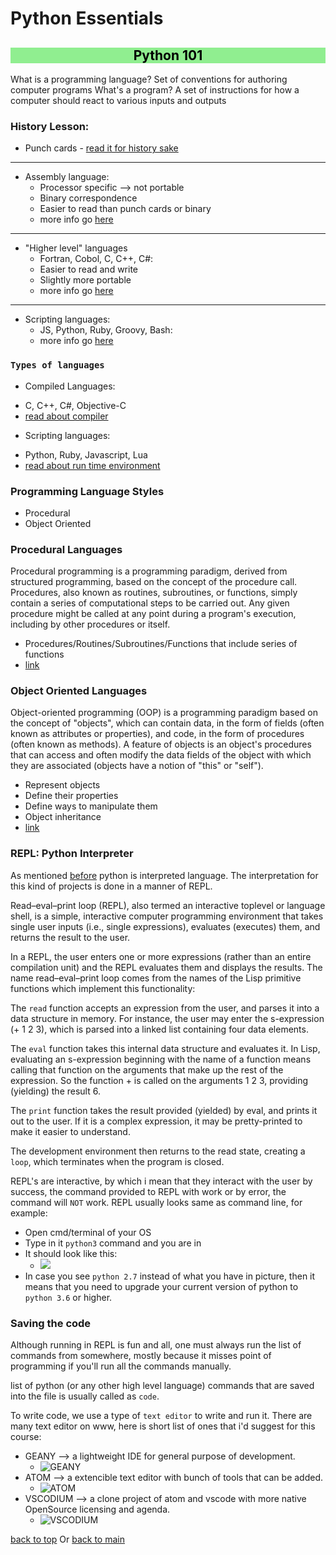 # Python Essentials

<h2 style='background-color:lightgreen'>    
    <center style='color:black'>
        Python 101
    </center>
</h2>

What is a programming language?
Set of conventions for authoring computer programs
What's a program?
A set of instructions for how a computer should react to various inputs and outputs


### History Lesson:

*   Punch cards - [read it for history sake](https://en.wikipedia.org/wiki/Punched_card)
---
*   Assembly language:
    *   Processor specific --> not portable
    *   Binary correspondence
    *   Easier to read than punch cards or binary
    *   more info go [here](https://en.wikipedia.org/wiki/Assembly_language)
---
*   "Higher level" languages
      *   Fortran, Cobol, C, C++, C#:
      *   Easier to read and write
      *   Slightly more portable
      *   more info go  [here](https://en.wikipedia.org/wiki/High-level_programming_language)
  
---
*    Scripting languages:
     *    JS, Python, Ruby, Groovy, Bash:
     *    more info go [here](https://en.wikipedia.org/wiki/Scripting_language)

### `Types of languages`

*  Compiled Languages:
  -  C, C++, C#, Objective-C
  -  [read about compiler](https://en.wikipedia.org/wiki/Compiler)
  
*  Scripting languages:
  - Python, Ruby, Javascript, Lua
  - [read about run time environment](https://en.wikipedia.org/wiki/Runtime_system)


### Programming Language Styles

*   Procedural
*   Object Oriented


### Procedural Languages

Procedural programming is a programming paradigm, derived from structured programming, based on the concept of the procedure call. Procedures, also known as routines, subroutines, or functions, simply contain a series of computational steps to be carried out. Any given procedure might be called at any point during a program's execution, including by other procedures or itself.

*   Procedures/Routines/Subroutines/Functions that include series of functions
*   [link](https://en.wikipedia.org/wiki/Procedural_programming)



### Object Oriented Languages
Object-oriented programming (OOP) is a programming paradigm based on the concept of "objects", which can contain data, in the form of fields (often known as attributes or properties), and code, in the form of procedures (often known as methods). A feature of objects is an object's procedures that can access and often modify the data fields of the object with which they are associated (objects have a notion of "this" or "self").

*   Represent objects
*   Define their properties
*   Define ways to manipulate them
*   Object inheritance
*   [link](https://en.wikipedia.org/wiki/Object-oriented_programming)


### REPL: Python Interpreter 
<!-- needs to have explanation-->
As mentioned [before](#types-of-languages) python is interpreted language. The interpretation for this kind of projects is done in a manner of REPL.

Read–eval–print loop (REPL), also termed an interactive toplevel or language shell, is a simple, interactive computer programming environment that takes single user inputs (i.e., single expressions), evaluates (executes) them, and returns the result to the user.

In a REPL, the user enters one or more expressions (rather than an entire compilation unit) and the REPL evaluates them and displays the results. The name read–eval–print loop comes from the names of the Lisp primitive functions which implement this functionality:

The `read` function accepts an expression from the user, and parses it into a data structure in memory. For instance, the user may enter the s-expression (+ 1 2 3), which is parsed into a linked list containing four data elements.

The `eval` function takes this internal data structure and evaluates it. In Lisp, evaluating an s-expression beginning with the name of a function means calling that function on the arguments that make up the rest of the expression. So the function + is called on the arguments 1 2 3, providing (yielding) the result 6.

The `print` function takes the result provided (yielded) by eval, and prints it out to the user. If it is a complex expression, it may be pretty-printed to make it easier to understand.

The development environment then returns to the read state, creating a `loop`, which terminates when the program is closed. 

REPL's are interactive, by which i mean that they interact with the user by success, the command provided to REPL with work or by error, the command will `NOT` work. REPL usually looks same as command line, for example: 

- Open cmd/terminal of your OS
- Type in it `python3` command and you are in
- It should look like this:
  - ![](../.img/repl.png)
- In case you see  `python 2.7` instead of what you have in picture, then it means that you need to upgrade your current version of python to `python 3.6` or higher.

### Saving the code

Although running in REPL is fun and all, one must always run the list of commands from somewhere, mostly because it misses point of programming if you'll run all the commands manually. 

list of python (or any other high level language) commands that are saved into the file is usually called as `code`.

To write code, we use a type of `text editor` to write and run it. There are many text editor on www, here is short list of ones that i'd suggest for this course:

- GEANY --> a lightweight IDE for general purpose of development.
  - ![GEANY](../.img/geany.png) 
- ATOM --> a extencible text editor with bunch of tools that can be added.
  - ![ATOM](../.img/atom.png) 
- VSCODIUM --> a clone project of atom and vscode with more native OpenSource licensing and agenda.
  - ![VSCODIUM](../.img/vscode.png) 



[back to top](#history-lesson)
Or
[back to main](../README.md)